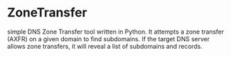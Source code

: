 # ZoneTransfer
simple DNS Zone Transfer tool written in Python. It attempts a zone transfer (AXFR) on a given domain to find subdomains. If the target DNS server allows zone transfers, it will reveal a list of subdomains and records.
